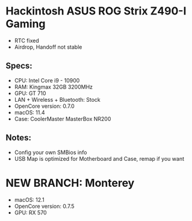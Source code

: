 Hackintosh ASUS ROG Strix Z490-I Gaming
========================================

- RTC fixed
- Airdrop, Handoff not stable


Specs:
----------------
 - CPU: Intel Core i9 - 10900
 - RAM: Kingmax 32GB 3200MHz
 - GPU: GT 710
 - LAN + Wireless + Bluetooth: Stock
 - OpenCore version: 0.7.0
 - macOS: 11.4
 - Case: CoolerMaster MasterBox NR200

Notes:
--------------
- Config your own SMBios info
- USB Map is optimized for Motherboard and Case, remap if you want


NEW BRANCH: Monterey
==================================
 - macOS: 12.1
 - OpenCore version: 0.7.5
 - GPU: RX 570

